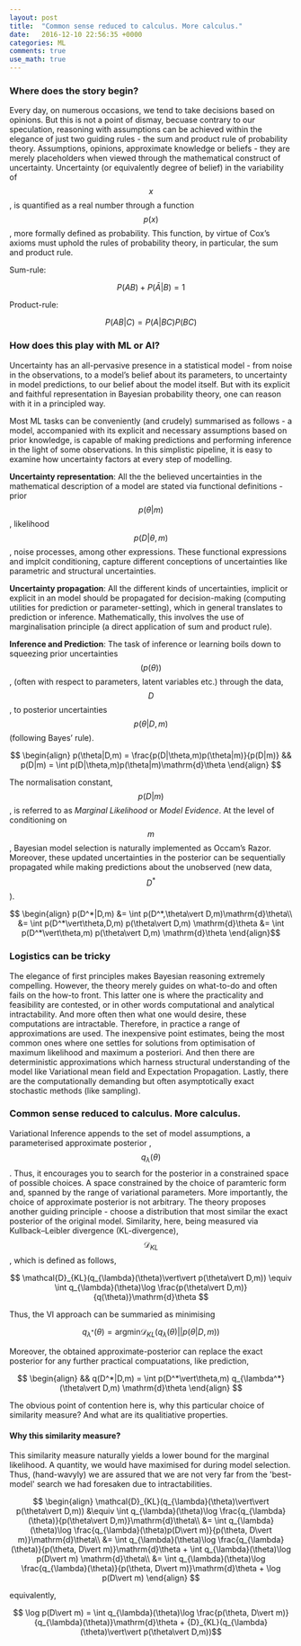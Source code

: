 ```yaml
---
layout: post
title:  "Common sense reduced to calculus. More calculus."
date:   2016-12-10 22:56:35 +0000
categories: ML
comments: true
use_math: true
---
```

### Where does the story begin?

Every day, on numerous occasions, we tend to take decisions based on opinions. But this is not a point of dismay, becuase contrary to our speculation, reasoning with assumptions can be achieved within the elegance of just two guiding rules - the sum and product rule of probability theory. Assumptions, opinions, approximate knowledge or beliefs - they are merely placeholders when viewed through the mathematical construct of uncertainty. Uncertainty (or equivalently degree of belief) in the variability of $$x$$, is quantified as a real number through a function $$ p(x) $$, more formally defined as probability. This function, by virtue of Cox’s axioms must uphold the rules of probability theory, in particular, the sum and product rule.

Sum-rule: 

$$ P(AB) + P(\bar{A}|B) = 1 $$

Product-rule: 

$$ P(AB|C) = P(A|BC)P(BC) $$ 

### How does this play with ML or AI?

Uncertainty has an all-pervasive presence in a statistical model - from noise in the observations, to a model’s belief about its parameters, to uncertainty in model predictions, to our belief about the model itself. But with its explicit and faithful representation in Bayesian probability theory, one can reason with it in a principled way.

Most ML tasks can be conveniently (and crudely) summarised as follows - a model, accompanied with its explicit and necessary assumptions based on prior knowledge, is capable of making predictions and performing inference in the light of some observations. In this simplistic pipeline, it is easy to examine how uncertainty factors at every step of modelling.

**Uncertainty representation**: All the the believed uncertainties in the mathematical description of a model are stated via functional definitions - prior $$p(\theta\vert m)$$ , likelihood $$p(D\vert\theta,m)$$, noise processes, among other expressions. These functional expressions and implcit conditioning, capture different conceptions of uncertainties like parametric and structural uncertainties.

**Uncertainty propagation**: All the different kinds of uncertainties, implicit or explicit in an model should be propagated for decision-making (computing utilities for prediction or parameter-setting), which in general translates to prediction or inference. Mathematically, this involves the use of marginalisation principle (a direct application of sum and product rule). 

**Inference and Prediction**: The task of inference or learning boils down to squeezing prior uncertainties $$(p(\theta))$$, (often with respect to parameters, latent variables etc.) through the data, $$D$$, to posterior uncertainties $$p(\theta\vert D,m)$$ (following Bayes’ rule).

$$ \begin{align}
p(\theta|D,m) = \frac{p(D|\theta,m)p(\theta|m)}{p(D|m)} && p(D|m) = \int p(D|\theta,m)p(\theta|m)\mathrm{d}\theta
\end{align} $$

The normalisation constant, $$p(D\vert m)$$, is referred to as *Marginal Likelihood* or *Model Evidence*. At the level of conditioning on $$m$$, Bayesian model selection is naturally implemented as Occam’s Razor. Moreover, these updated uncertainties in the posterior can be sequentially propagated while making predictions about the unobserved (new data, $$ D^*$$).

$$ \begin{align}
p(D^*|D,m) &= \int p(D^*,\theta\vert D,m)\mathrm{d}\theta\\
           &= \int p(D^*\vert\theta,D,m) p(\theta\vert D,m) \mathrm{d}\theta
           &= \int p(D^*\vert\theta,m) p(\theta\vert D,m) \mathrm{d}\theta
\end{align}$$

### Logistics can be tricky

The elegance of first principles makes Bayesian reasoning extremely compelling. However, the theory merely guides on what-to-do and often fails on the how-to front. This latter one is where the practicality and feasibility are contested, or in other words computational and analytical intractability. And more often then what one would desire, these computations are intractable. Therefore, in practice a range of approximations are used. The inexpensive point estimates, being the most common ones where one settles for solutions from optimisation of maximum likelihood and maximum a posteriori. And then there are  deterministic approximations which harness structural understanding of the model like Variational mean field and Expectation Propagation.  Lastly, there are the computationally demanding but often asymptotically exact stochastic methods (like sampling).

### Common sense reduced to calculus. More calculus.

Variational Inference appends to the set of model assumptions, a parameterised approximate posterior ,$$q_{\lambda}(\theta)$$. Thus, it encourages you to search for the posterior in a constrained space of possible choices. A space constrained by the choice of paramteric form and, spanned by the range of variational parameters. More importantly, the choice of approximate posterior is not arbitrary. The theory proposes another guiding principle - choose a distribution that most similar the exact posterior of the original model. Similarity, here, being measured via  Kullback–Leibler divergence (KL-divergence), $$ \mathcal{D}_{KL}$$, which is defined as follows,

$$ \mathcal{D}_{KL}(q_{\lambda}(\theta)\vert\vert p(\theta\vert D,m)) \equiv \int q_{\lambda}(\theta)\log \frac{p(\theta\vert D,m)}{q(\theta)}\mathrm{d}\theta $$

Thus, the VI approach can be summaried as minimising

$$ q_{\lambda^*}(\theta) = \text{argmin}  \mathcal{D}_{KL}(q_{\lambda}(\theta)\vert\vert p(\theta\vert D,m))$$

Moreover, the obtained approximate-posterior can replace the exact posterior for any further practical compuatations, like  prediction,

$$ \begin{align}
&& q(D^*|D,m) = \int p(D^*\vert\theta,m) q_{\lambda^*}(\theta\vert D,m) \mathrm{d}\theta
\end{align} $$

The obvious point of contention here is, why this particular choice of similarity measure? And what are its qualitiative properties. 

#### Why this similarity measure?

This similarity measure naturally yields a lower bound for the marginal likelihood. A quantity, we would have maximised for during model selection. Thus, (hand-wavyly) we are assured that we are not very far from the 'best-model' search we had foresaken due to intractabilities. 

$$ \begin{align}
\mathcal{D}_{KL}(q_{\lambda}(\theta)\vert\vert p(\theta\vert D,m)) &\equiv \int q_{\lambda}(\theta)\log \frac{q_{\lambda}(\theta)}{p(\theta\vert D,m)}\mathrm{d}\theta\\
                 &= \int q_{\lambda}(\theta)\log \frac{q_{\lambda}(\theta)p(D\vert m)}{p(\theta, D\vert m)}\mathrm{d}\theta\\
                 &= \int q_{\lambda}(\theta)\log \frac{q_{\lambda}(\theta)}{p(\theta, D\vert m)}\mathrm{d}\theta + \int q_{\lambda}(\theta)\log p(D\vert m) \mathrm{d}\theta\\
                 &= \int q_{\lambda}(\theta)\log \frac{q_{\lambda}(\theta)}{p(\theta, D\vert m)}\mathrm{d}\theta + \log p(D\vert m)
\end{align} $$

equivalently,

$$ \log p(D\vert m) =   \int q_{\lambda}(\theta)\log \frac{p(\theta, D\vert m)}{q_{\lambda}(\theta)}\mathrm{d}\theta + {D}_{KL}(q_{\lambda}(\theta)\vert\vert p(\theta\vert D,m))$$

